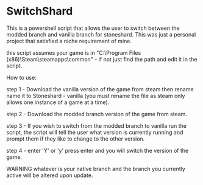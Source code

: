# SwitchShard
This is a powershell script that allows the user to switch between the modded branch and vanilla branch for stoneshard. This was just a personal project that satisfied a niche requirement of mine. 

this script assumes your game is in "C:\Program Files (x86)\Steam\steamapps\common" - if not just find the path and edit it in the script.

How to use: 

step 1 - Download the vanilla version of the game from steam then rename name it to Stoneshard - vanilla (you must rename the file as steam only allows one instance of a game at a time).

step 2 - Download the modded branch version of the game from steam.

step 3 - If you wish to switch from the modded branch to vanilla run the script, the script will tell the user what version is currently running and prompt them if they like to change to the other version.

step 4 - enter 'Y' or 'y' press enter and you will switch the version of the game.


WARNING whatever is your native branch and the branch you currently active will be altered upon update.

